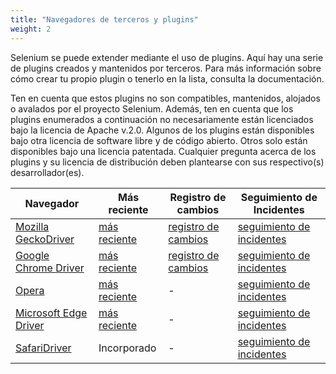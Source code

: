 ```yaml
---
title: "Navegadores de terceros y plugins"
weight: 2
---
```


Selenium se puede extender mediante el uso de plugins. 
Aquí hay una serie de plugins creados y mantenidos por terceros. 
Para más información sobre cómo crear tu propio plugin o tenerlo
en la lista, consulta la documentación.

Ten en cuenta que estos plugins no son compatibles, mantenidos, alojados o
avalados por el proyecto Selenium. Además, ten en cuenta que los plugins
enumerados a continuación no necesariamente están licenciados bajo la licencia
de Apache v.2.0.
Algunos de los plugins están disponibles bajo otra licencia de software
libre y de código abierto.
Otros solo están disponibles bajo una licencia patentada. Cualquier pregunta
acerca de los plugins y su licencia de distribución deben plantearse con sus
respectivo(s) desarrollador(es).

|Navegador|Más reciente|Registro de cambios|Seguimiento de Incidentes|
|--- |--- |--- |--- |
|[Mozilla GeckoDriver](https://github.com/mozilla/geckodriver/)|[más reciente](https://github.com/mozilla/geckodriver/releases)|[registro de cambios](https://github.com/mozilla/geckodriver/blob/release/CHANGES.md)|[seguimiento de incidentes](https://github.com/mozilla/geckodriver/issues)|
|[Google Chrome Driver](https://chromedriver.chromium.org/)|[más reciente](https://chromedriver.chromium.org/downloads)|[registro de cambios](https://chromedriver.chromium.org/downloads)|[seguimiento de incidentes](https://bugs.chromium.org/p/chromedriver/issues/list)|
|[Opera](http://choice.opera.com/developer/tools/operadriver/)|[más reciente](https://github.com/operasoftware/operachromiumdriver/releases)|-|[seguimiento de incidentes](https://github.com/operasoftware/operachromiumdriver/issues)|
|[Microsoft Edge Driver](https://developer.microsoft.com/en-us/microsoft-edge/tools/webdriver/)|[más reciente](https://developer.microsoft.com/en-us/microsoft-edge/tools/webdriver/#downloads)|-|[seguimiento de incidentes](https://developer.microsoft.com/en-us/microsoft-edge/platform/issues/)|
|[SafariDriver](https://webkit.org/blog/6900/webdriver-support-in-safari-10/)|Incorporado|-|[seguimiento de incidentes](https://bugreport.apple.com/)|
